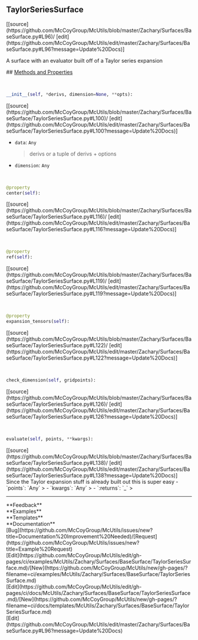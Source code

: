 ## <a id="McUtils.Zachary.Surfaces.BaseSurface.TaylorSeriesSurface">TaylorSeriesSurface</a> 

<div class="docs-source-link" markdown="1">
[[source](https://github.com/McCoyGroup/McUtils/blob/master/Zachary/Surfaces/BaseSurface.py#L96)/
[edit](https://github.com/McCoyGroup/McUtils/edit/master/Zachary/Surfaces/BaseSurface.py#L96?message=Update%20Docs)]
</div>

A surface with an evaluator built off of a Taylor series expansion







<div class="collapsible-section">
 <div class="collapsible-section collapsible-section-header" markdown="1">
## <a class="collapse-link" data-toggle="collapse" href="#methods" markdown="1"> Methods and Properties</a> <a class="float-right" data-toggle="collapse" href="#methods"><i class="fa fa-chevron-down"></i></a>
 </div>
 <div class="collapsible-section collapsible-section-body collapse show" id="methods" markdown="1">
 
<a id="McUtils.Zachary.Surfaces.BaseSurface.TaylorSeriesSurface.__init__" class="docs-object-method">&nbsp;</a> 
```python
__init__(self, *derivs, dimension=None, **opts): 
```
<div class="docs-source-link" markdown="1">
[[source](https://github.com/McCoyGroup/McUtils/blob/master/Zachary/Surfaces/BaseSurface/TaylorSeriesSurface.py#L100)/
[edit](https://github.com/McCoyGroup/McUtils/edit/master/Zachary/Surfaces/BaseSurface/TaylorSeriesSurface.py#L100?message=Update%20Docs)]
</div>

  - `data`: `Any`
    > derivs or a tuple of derivs + options
  - `dimension`: `Any`
    >


<a id="McUtils.Zachary.Surfaces.BaseSurface.TaylorSeriesSurface.center" class="docs-object-method">&nbsp;</a> 
```python
@property
center(self): 
```
<div class="docs-source-link" markdown="1">
[[source](https://github.com/McCoyGroup/McUtils/blob/master/Zachary/Surfaces/BaseSurface/TaylorSeriesSurface.py#L116)/
[edit](https://github.com/McCoyGroup/McUtils/edit/master/Zachary/Surfaces/BaseSurface/TaylorSeriesSurface.py#L116?message=Update%20Docs)]
</div>


<a id="McUtils.Zachary.Surfaces.BaseSurface.TaylorSeriesSurface.ref" class="docs-object-method">&nbsp;</a> 
```python
@property
ref(self): 
```
<div class="docs-source-link" markdown="1">
[[source](https://github.com/McCoyGroup/McUtils/blob/master/Zachary/Surfaces/BaseSurface/TaylorSeriesSurface.py#L119)/
[edit](https://github.com/McCoyGroup/McUtils/edit/master/Zachary/Surfaces/BaseSurface/TaylorSeriesSurface.py#L119?message=Update%20Docs)]
</div>


<a id="McUtils.Zachary.Surfaces.BaseSurface.TaylorSeriesSurface.expansion_tensors" class="docs-object-method">&nbsp;</a> 
```python
@property
expansion_tensors(self): 
```
<div class="docs-source-link" markdown="1">
[[source](https://github.com/McCoyGroup/McUtils/blob/master/Zachary/Surfaces/BaseSurface/TaylorSeriesSurface.py#L122)/
[edit](https://github.com/McCoyGroup/McUtils/edit/master/Zachary/Surfaces/BaseSurface/TaylorSeriesSurface.py#L122?message=Update%20Docs)]
</div>


<a id="McUtils.Zachary.Surfaces.BaseSurface.TaylorSeriesSurface.check_dimension" class="docs-object-method">&nbsp;</a> 
```python
check_dimension(self, gridpoints): 
```
<div class="docs-source-link" markdown="1">
[[source](https://github.com/McCoyGroup/McUtils/blob/master/Zachary/Surfaces/BaseSurface/TaylorSeriesSurface.py#L126)/
[edit](https://github.com/McCoyGroup/McUtils/edit/master/Zachary/Surfaces/BaseSurface/TaylorSeriesSurface.py#L126?message=Update%20Docs)]
</div>


<a id="McUtils.Zachary.Surfaces.BaseSurface.TaylorSeriesSurface.evaluate" class="docs-object-method">&nbsp;</a> 
```python
evaluate(self, points, **kwargs): 
```
<div class="docs-source-link" markdown="1">
[[source](https://github.com/McCoyGroup/McUtils/blob/master/Zachary/Surfaces/BaseSurface/TaylorSeriesSurface.py#L138)/
[edit](https://github.com/McCoyGroup/McUtils/edit/master/Zachary/Surfaces/BaseSurface/TaylorSeriesSurface.py#L138?message=Update%20Docs)]
</div>
Since the Taylor expansion stuff is already built out this is super easy
  - `points`: `Any`
    > 
  - `kwargs`: `Any`
    > 
  - `:returns`: `_`
    >
 </div>
</div>












---


<div markdown="1" class="text-secondary">
<div class="container">
  <div class="row">
   <div class="col" markdown="1">
**Feedback**   
</div>
   <div class="col" markdown="1">
**Examples**   
</div>
   <div class="col" markdown="1">
**Templates**   
</div>
   <div class="col" markdown="1">
**Documentation**   
</div>
   <div class="col" markdown="1">
   
</div>
   <div class="col" markdown="1">
   
</div>
   <div class="col" markdown="1">
   
</div>
</div>
  <div class="row">
   <div class="col" markdown="1">
[Bug](https://github.com/McCoyGroup/McUtils/issues/new?title=Documentation%20Improvement%20Needed)/[Request](https://github.com/McCoyGroup/McUtils/issues/new?title=Example%20Request)   
</div>
   <div class="col" markdown="1">
[Edit](https://github.com/McCoyGroup/McUtils/edit/gh-pages/ci/examples/McUtils/Zachary/Surfaces/BaseSurface/TaylorSeriesSurface.md)/[New](https://github.com/McCoyGroup/McUtils/new/gh-pages/?filename=ci/examples/McUtils/Zachary/Surfaces/BaseSurface/TaylorSeriesSurface.md)   
</div>
   <div class="col" markdown="1">
[Edit](https://github.com/McCoyGroup/McUtils/edit/gh-pages/ci/docs/McUtils/Zachary/Surfaces/BaseSurface/TaylorSeriesSurface.md)/[New](https://github.com/McCoyGroup/McUtils/new/gh-pages/?filename=ci/docs/templates/McUtils/Zachary/Surfaces/BaseSurface/TaylorSeriesSurface.md)   
</div>
   <div class="col" markdown="1">
[Edit](https://github.com/McCoyGroup/McUtils/edit/master/Zachary/Surfaces/BaseSurface.py#L96?message=Update%20Docs)   
</div>
   <div class="col" markdown="1">
   
</div>
   <div class="col" markdown="1">
   
</div>
   <div class="col" markdown="1">
   
</div>
</div>
</div>
</div>
